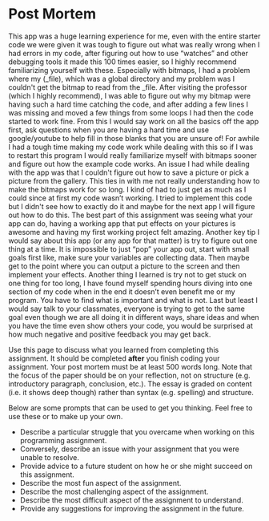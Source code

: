 # Post Mortem
 This app was a huge learning experience for me, even with the entire starter code we were given it was tough to figure out what was really wrong when I had errors in my code, after figuring out how to use “watches” and other debugging tools it made this 100 times easier, so I highly recommend familiarizing yourself with these. Especially with bitmaps, I had a problem where my (_file), which was a global directory and my problem was I couldn't get the bitmap to read from the _file. After visiting the professor (which I highly recommend), I was able to figure out why my bitmap were having such a hard time catching the code, and after adding a few lines I was missing and moved a few things from some loops I had then the code started to work fine. From this I would say work on all the basics off the app first, ask questions when you are having a hard time and use google/youtube to help fill in those blanks that you are unsure of! For awhile I had a tough time making my code work while dealing with this so if I was to restart this program I would really familiarize myself with bitmaps sooner and figure out how the example code works. An issue I had while dealing with the app was that I couldn't figure out how to save a picture or pick a picture from the gallery. This ties in with me not really understanding how to make the bitmaps work for so long. I kind of had to just get as much as I could since at first my code wasn’t working. I tried to implement this code but I didn't see how to exactly do it and maybe for the next app I will figure out how to do this. The best part of this assignment was seeing what your app can do, having a working app that put effects on your pictures is awesome and having my first working project felt amazing. Another key tip I would say about this app (or any app for that matter) is try to figure out one thing at a time. It is impossible to just “pop” your app out, start with small goals first like, make sure your variables are collecting data. Then maybe get to the point where you can output a picture to the screen and then implement your effects. Another thing I learned is try not to get stuck on one thing for too long, I have found myself spending hours diving into one section of my code when in the end it doesn’t even benefit me or my program. You have to find what is important and what is not.   Last but least I would say talk to your classmates, everyone is trying to get to the same goal even though we are all doing it in different ways, share ideas and when you have the time even show others your code, you would be surprised at how much negative and positive feedback you may get back. 



Use this page to discuss what you learned from completing this assignment.  It should be completed **after** you finish coding your assignment. Your post mortem must be at least 500 words long.  Note that the focus of the paper should be on your reflection, not on structure (e.g. introductory paragraph, conclusion, etc.).  The essay is graded on content (i.e. it shows deep though) rather than syntax (e.g. spelling) and structure.  

Below are some prompts that can be used to get you thinking.  Feel free to use these or to make up your own.
* Describe a particular struggle that you overcame when working on this programming assignment.
* Conversely, describe an issue with your assignment that you were unable to resolve.
* Provide advice to a future student on how he or she might succeed on this assignment.
* Describe the most fun aspect of the assignment.
* Describe the most challenging aspect of the assignment.
* Describe the most difficult aspect of the assignment to understand.
* Provide any suggestions for improving the assignment in the future.
